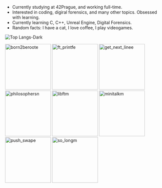 -  Currently studying at 42Prague, and working full-time.
-  Interested in coding, digiral forensics, and many other topics. Obsessed with learning.
-  Currently learning C, C++, Unreal Engine, Digital Forensics.
-  Random facts: I have a cat, I love coffee, I play videogames.


![Top Langs-Dark](https://github-readme-stats.vercel.app/api/top-langs/?username=alexlav3&size_weight=0.5&count_weight=0.5&layout=compact)

<img width="150" height="150" alt="born2beroote" src="https://github.com/user-attachments/assets/534f1a31-3747-4f9a-93c2-41d5a52d4d6d" />
<img width="150" height="150" alt="ft_printfe" src="https://github.com/user-attachments/assets/4be5b31c-1d32-45ae-8541-1cecd68de79d" />
<img width="150" height="150" alt="get_next_linee" src="https://github.com/user-attachments/assets/3bd31d86-7241-4705-8f3d-cd39df77f5ce" />
<img width="150" height="150" alt="philosophersn" src="https://github.com/user-attachments/assets/6608d2b9-6497-4375-8f15-0800ed74cd7e" />
<img width="150" height="150" alt="libftm" src="https://github.com/user-attachments/assets/8ae88d2f-3434-4910-beb5-6735965a2467" />
<img width="150" height="150" alt="minitalkm" src="https://github.com/user-attachments/assets/0d9f8955-403d-4b4e-9202-f7e3ec25bc9f" />
<img width="150" height="150" alt="push_swape" src="https://github.com/user-attachments/assets/b2872939-6f55-41a8-8429-0dbd76a0da60" />
<img width="150" height="150" alt="so_longm" src="https://github.com/user-attachments/assets/d599a64c-0cc6-43fc-83a0-fda3c858a57b" />
